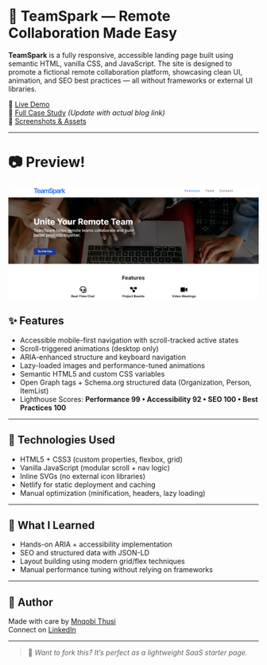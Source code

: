 # 🚀 TeamSpark — Remote Collaboration Made Easy

**TeamSpark** is a fully responsive, accessible landing page built using semantic HTML, vanilla CSS, and JavaScript. The site is designed to promote a fictional remote collaboration platform, showcasing clean UI, animation, and SEO best practices — all without frameworks or external UI libraries.

🔗 [Live Demo](https://teamsparkwebsite.netlify.app)  
📖 [Full Case Study](https://mnqobithusi.dev/blog/teamspark-case-study) *(Update with actual blog link)*  
📸 [Screenshots & Assets](./assets/images)

---

# 📷 Preview!
![Preview](./assets/images/Other/TeamSpark_Website.png "Preview")

## ✨ Features

- Accessible mobile-first navigation with scroll-tracked active states
- Scroll-triggered animations (desktop only)
- ARIA-enhanced structure and keyboard navigation
- Lazy-loaded images and performance-tuned animations
- Semantic HTML5 and custom CSS variables
- Open Graph tags + Schema.org structured data (Organization, Person, ItemList)
- Lighthouse Scores: **Performance 99 • Accessibility 92 • SEO 100 • Best Practices 100**

---

## 🔧 Technologies Used

- HTML5 + CSS3 (custom properties, flexbox, grid)
- Vanilla JavaScript (modular scroll + nav logic)
- Inline SVGs (no external icon libraries)
- Netlify for static deployment and caching
- Manual optimization (minification, headers, lazy loading)

---

## 🧠 What I Learned

- Hands-on ARIA + accessibility implementation
- SEO and structured data with JSON-LD
- Layout building using modern grid/flex techniques
- Manual performance tuning without relying on frameworks

---

## 💬 Author

Made with care by [Mnqobi Thusi](https://mnqobithusi.dev)  
Connect on [LinkedIn](https://linkedin.com/in/mnqobi-thusi)

---

> 🚀 *Want to fork this? It’s perfect as a lightweight SaaS starter page.*